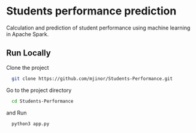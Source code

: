 
# Students performance prediction

Calculation and prediction of student performance using machine learning in Apache Spark.

## Run Locally

Clone the project

```bash
  git clone https://github.com/mjinor/Students-Performance.git
```

Go to the project directory

```bash
  cd Students-Performance
```

and Run

```bash
  python3 app.py
```

